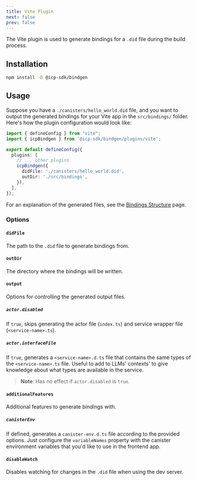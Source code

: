 ```yaml
---
title: Vite Plugin
next: false
prev: false
---
```


The Vite plugin is used to generate bindings for a `.did` file during the build process.

## Installation

```bash
npm install -D @icp-sdk/bindgen
```

## Usage

Suppose you have a `./canisters/hello_world.did` file, and you want to output the generated bindings for your Vite app in the `src/bindings/` folder.
Here's how the plugin configuration would look like:

```ts title="vite.config.ts"
import { defineConfig } from "vite";
import { icpBindgen } from '@icp-sdk/bindgen/plugins/vite';

export default defineConfig({
  plugins: [
    // ... other plugins
    icpBindgen({
      didFile: './canisters/hello_world.did',
      outDir: './src/bindings',
    }),
  ],
});
```

For an explanation of the generated files, see the [Bindings Structure](../structure.md) page.

### Options

#### `didFile`

The path to the `.did` file to generate bindings from.

#### `outDir`

The directory where the bindings will be written.

#### `output`

Options for controlling the generated output files.

##### `actor.disabled`

If `true`, skips generating the actor file (`index.ts`) and service wrapper file (`<service-name>.ts`).

##### `actor.interfaceFile`

If `true`, generates a `<service-name>.d.ts` file that contains the same types of the `<service-name>.ts` file.
Useful to add to LLMs' contexts' to give knowledge about what types are available in the service.

> **Note**: Has no effect if `actor.disabled` is `true`.

#### `additionalFeatures`

Additional features to generate bindings with.

##### `canisterEnv`

If defined, generates a `canister-env.d.ts` file according to the provided options. Just configure the `variableNames` property with the canister environment variables that you'd like to use in the frontend app.

#### `disableWatch`

Disables watching for changes in the `.did` file when using the dev server.
